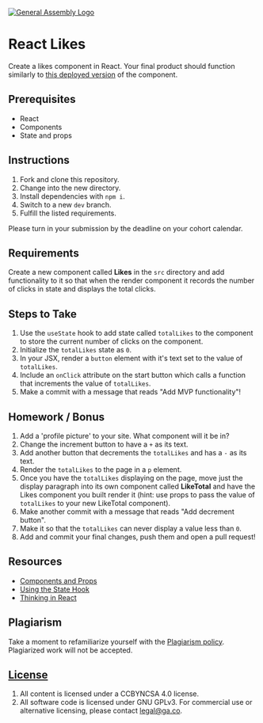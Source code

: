 [![General Assembly Logo](https://camo.githubusercontent.com/1a91b05b8f4d44b5bbfb83abac2b0996d8e26c92/687474703a2f2f692e696d6775722e636f6d2f6b6538555354712e706e67)](https://generalassemb.ly/education/web-development-immersive)

# React Likes

Create a likes component in React. Your final product should function similarly to
[this deployed version](https://react-likes.surge.sh/) of the component.

## Prerequisites

- React
- Components
- State and props

## Instructions

1. Fork and clone this repository.
1. Change into the new directory.
1. Install dependencies with `npm i`.
1. Switch to a new `dev` branch.
1. Fulfill the listed requirements.

Please turn in your submission by the deadline on your cohort calendar.

## Requirements

Create a new component called **Likes** in the `src` directory and add functionality to it so that when the render component it records the number of clicks in state and displays the total clicks.

## Steps to Take

1. Use the `useState` hook to add state called `totalLikes` to the component to store the current number of clicks on the component.
1. Initialize the `totalLikes` state as `0`.
1. In your JSX, render a `button` element with it's text set to the value of `totalLikes`.
1. Include an `onClick` attribute on the start button which calls a function that increments the value of `totalLikes`.
1. Make a commit with a message that reads "Add MVP functionality"!

## Homework / Bonus

1. Add a 'profile picture' to your site. What component will it be in?
1. Change the increment button to have a `+` as its text.
1. Add another button that decrements the `totalLikes` and has a `-` as its text.
1. Render the `totalLikes` to the page in a `p` element.
1. Once you have the `totalLikes` displaying on the page, move just the display paragraph into its own component called **LikeTotal** and have the Likes component you built render it (hint: use props to pass the value of `totalLikes` to your new LikeTotal component).
1. Make another commit with a message that reads "Add decrement button".
1. Make it so that the `totalLikes` can never display a value less than `0`.
1. Add and commit your final changes, push them and open a pull request!

## Resources

- [Components and Props](https://facebook.github.io/react/docs/components-and-props.html)
- [Using the State Hook](https://reactjs.org/docs/hooks-state.html)
- [Thinking in React](https://facebook.github.io/react/docs/thinking-in-react.html)

## Plagiarism

Take a moment to refamiliarize yourself with the
[Plagiarism policy](https://git.generalassemb.ly/DC-WDI/Administrative/blob/master/plagiarism.md).
Plagiarized work will not be accepted.

## [License](LICENSE)

1.  All content is licensed under a CC­BY­NC­SA 4.0 license.
1.  All software code is licensed under GNU GPLv3. For commercial use or
    alternative licensing, please contact legal@ga.co.
